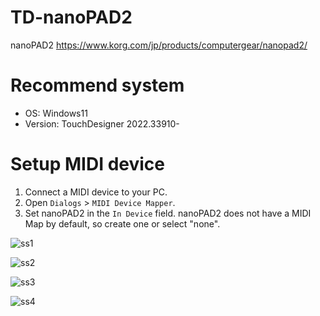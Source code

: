 # TD-nanoPAD2

nanoPAD2
https://www.korg.com/jp/products/computergear/nanopad2/

# Recommend system

- OS: Windows11
- Version: TouchDesigner 2022.33910-

# Setup MIDI device

1. Connect a MIDI device to your PC.
2. Open `Dialogs` > `MIDI Device Mapper`.
4. Set nanoPAD2 in the `In Device` field. nanoPAD2 does not have a MIDI Map by default, so create one or select "none".


![ss1](https://github.com/hisahayashi/TD-nanoKONTROL2/assets/1713215/acf30187-15e5-4a8f-876c-386c36bc5373)

![ss2](https://github.com/hisahayashi/TD-nanoKONTROL2/assets/1713215/1b266e1c-7c4b-4694-98dd-6815cb4a100e)

![ss3](https://github.com/hisahayashi/TD-nanoKONTROL2/assets/1713215/93411813-593e-4fd4-a35b-dfc4e3f7c47b)

![ss4](https://github.com/hisahayashi/TD-nanoKONTROL2/assets/1713215/2b295959-51d7-4a3c-a632-ac855bac4acd)

